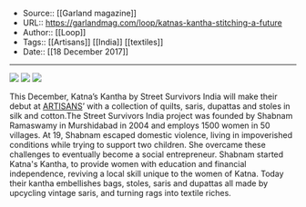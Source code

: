 ﻿
  * Source:: [[Garland magazine]]
  * URL:: https://garlandmag.com/loop/katnas-kantha-stitching-a-future
  * Author:: [[Loop]]
  * Tags:: [[Artisans]] [[India]] [[textiles]]
  * Date:: [[18 December 2017]]


* * *
[![](https://garlandmag.com/wp-content/uploads/2017/12/15740747_1355024201196150_4277997043453555121_n.jpg)](https://garlandmag.com/wp-content/uploads/2017/12/15740747_1355024201196150_4277997043453555121_n.jpg)
[![](https://garlandmag.com/wp-content/uploads/2017/12/home-linen_bedspread2.jpg)](https://garlandmag.com/wp-content/uploads/2017/12/home-linen_bedspread2.jpg)
[![](https://garlandmag.com/wp-content/uploads/2017/12/unnamed.jpg)](https://garlandmag.com/wp-content/uploads/2017/12/unnamed.jpg)
  

This December, Katna’s Kantha by Street Survivors India will make their debut at [ARTISANS](https://www.facebook.com/artisanscentre?fref=ts)’ with a collection of quilts, saris, dupattas and stoles in silk and cotton.The Street Survivors India project was founded by Shabnam Ramaswamy in Murshidabad in 2004 and employs 1500 women in 50 villages.
At 19, Shabnam escaped domestic violence, living in impoverished conditions while trying to support two children. She overcame these challenges to eventually become a social entrepreneur. Shabnam started Katna's Kantha, to provide women with education and financial independence, reviving a local skill unique to the women of Katna. Today their kantha embellishes bags, stoles, saris and dupattas all made by upcycling vintage saris, and turning rags into textile riches.
